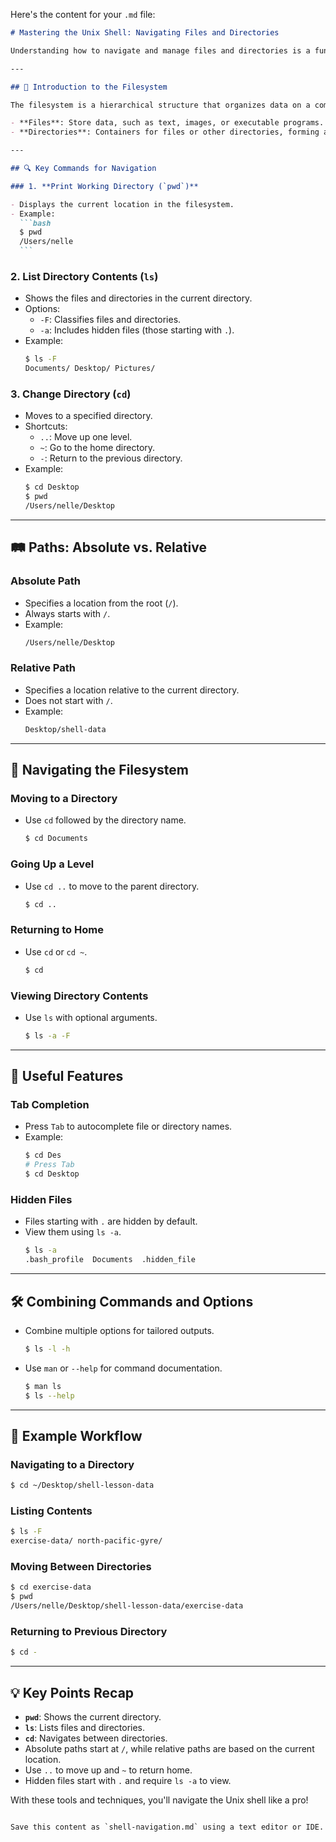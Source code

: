 Here's the content for your `.md` file:

````markdown
# Mastering the Unix Shell: Navigating Files and Directories

Understanding how to navigate and manage files and directories is a fundamental skill for using the Unix shell effectively. This guide covers essential commands and concepts for working with the filesystem.

---

## 📂 Introduction to the Filesystem

The filesystem is a hierarchical structure that organizes data on a computer. At the top is the root directory (`/`), and below it are various directories containing files and subdirectories.

- **Files**: Store data, such as text, images, or executable programs.
- **Directories**: Containers for files or other directories, forming a tree-like structure.

---

## 🔍 Key Commands for Navigation

### 1. **Print Working Directory (`pwd`)**

- Displays the current location in the filesystem.
- Example:
  ```bash
  $ pwd
  /Users/nelle
  ```
````

### 2. **List Directory Contents (`ls`)**

- Shows the files and directories in the current directory.
- Options:
  - `-F`: Classifies files and directories.
  - `-a`: Includes hidden files (those starting with `.`).
- Example:
  ```bash
  $ ls -F
  Documents/ Desktop/ Pictures/
  ```

### 3. **Change Directory (`cd`)**

- Moves to a specified directory.
- Shortcuts:
  - `..`: Move up one level.
  - `~`: Go to the home directory.
  - `-`: Return to the previous directory.
- Example:
  ```bash
  $ cd Desktop
  $ pwd
  /Users/nelle/Desktop
  ```

---

## 🛤️ Paths: Absolute vs. Relative

### Absolute Path

- Specifies a location from the root (`/`).
- Always starts with `/`.
- Example:
  ```bash
  /Users/nelle/Desktop
  ```

### Relative Path

- Specifies a location relative to the current directory.
- Does not start with `/`.
- Example:
  ```bash
  Desktop/shell-data
  ```

---

## 🚪 Navigating the Filesystem

### Moving to a Directory

- Use `cd` followed by the directory name.
  ```bash
  $ cd Documents
  ```

### Going Up a Level

- Use `cd ..` to move to the parent directory.
  ```bash
  $ cd ..
  ```

### Returning to Home

- Use `cd` or `cd ~`.
  ```bash
  $ cd
  ```

### Viewing Directory Contents

- Use `ls` with optional arguments.
  ```bash
  $ ls -a -F
  ```

---

## 🌟 Useful Features

### Tab Completion

- Press `Tab` to autocomplete file or directory names.
- Example:
  ```bash
  $ cd Des
  # Press Tab
  $ cd Desktop
  ```

### Hidden Files

- Files starting with `.` are hidden by default.
- View them using `ls -a`.
  ```bash
  $ ls -a
  .bash_profile  Documents  .hidden_file
  ```

---

## 🛠️ Combining Commands and Options

- Combine multiple options for tailored outputs.

  ```bash
  $ ls -l -h
  ```

- Use `man` or `--help` for command documentation.
  ```bash
  $ man ls
  $ ls --help
  ```

---

## 🚀 Example Workflow

### Navigating to a Directory

```bash
$ cd ~/Desktop/shell-lesson-data
```

### Listing Contents

```bash
$ ls -F
exercise-data/ north-pacific-gyre/
```

### Moving Between Directories

```bash
$ cd exercise-data
$ pwd
/Users/nelle/Desktop/shell-lesson-data/exercise-data
```

### Returning to Previous Directory

```bash
$ cd -
```

---

## 💡 Key Points Recap

- **`pwd`**: Shows the current directory.
- **`ls`**: Lists files and directories.
- **`cd`**: Navigates between directories.
- Absolute paths start at `/`, while relative paths are based on the current location.
- Use `..` to move up and `~` to return home.
- Hidden files start with `.` and require `ls -a` to view.

With these tools and techniques, you'll navigate the Unix shell like a pro!

```

Save this content as `shell-navigation.md` using a text editor or IDE.
```
